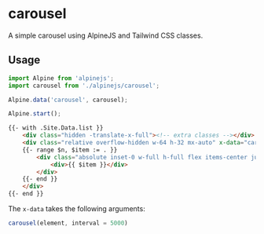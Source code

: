 # carousel

A simple carousel using AlpineJS and Tailwind CSS classes.

## Usage

```js
import Alpine from 'alpinejs';
import carousel from './alpinejs/carousel';

Alpine.data('carousel', carousel);

Alpine.start();
```

```html
{{- with .Site.Data.list }}
    <div class="hidden -translate-x-full"><!-- extra classes --></div>
    <div class="relative overflow-hidden w-64 h-32 mx-auto" x-data="carousel($root)">
    {{- range $n, $item := . }}
        <div class="absolute inset-0 w-full h-full flex items-center justify-center transition-all ease-in-out duration-1000 transform{{ if eq $n 0 }} translate-x-0{{ else }} translate-x-full{{ end }}">
            <div>{{ $item }}</div>
        </div>
    {{- end }}
    </div>
{{- end }}
```

The `x-data` takes the following arguments:

```js
carousel(element, interval = 5000)
```
